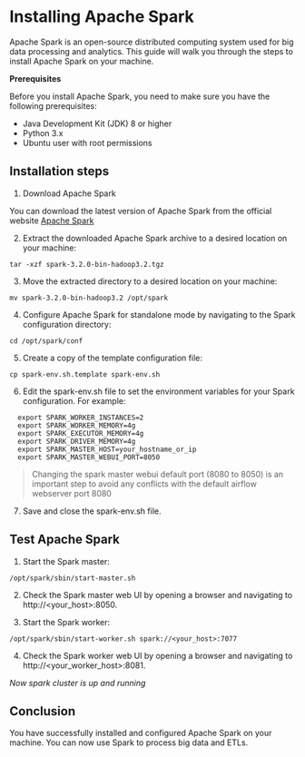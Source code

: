 # Installing Apache Spark

Apache Spark is an open-source distributed computing system used for big data processing and analytics. This guide will walk you through the steps to install Apache Spark on your machine.

**Prerequisites**

Before you install Apache Spark, you need to make sure you have the following prerequisites:
    
   * Java Development Kit (JDK) 8 or higher
   * Python 3.x
   * Ubuntu user with root permissions

## Installation steps

1. Download Apache Spark

You can download the latest version of Apache Spark from the official website [Apache Spark](https://spark.apache.org/downloads.html)

2. Extract the downloaded Apache Spark archive to a desired location on your machine:
  ```
  tar -xzf spark-3.2.0-bin-hadoop3.2.tgz
  ```
3. Move the extracted directory to a desired location on your machine:
  ```
  mv spark-3.2.0-bin-hadoop3.2 /opt/spark
  ```
4. Configure Apache Spark for standalone mode by navigating to the Spark configuration directory:   
  ```
  cd /opt/spark/conf
  ```
5. Create a copy of the template configuration file:
  ```
  cp spark-env.sh.template spark-env.sh
  ```
6. Edit the spark-env.sh file to set the environment variables for your Spark configuration. For example:
  ```
    export SPARK_WORKER_INSTANCES=2
    export SPARK_WORKER_MEMORY=4g
    export SPARK_EXECUTOR_MEMORY=4g
    export SPARK_DRIVER_MEMORY=4g
    export SPARK_MASTER_HOST=your_hostname_or_ip
    export SPARK_MASTER_WEBUI_PORT=8050 
  ```
> Changing the spark master webui default port (8080 to 8050) is an important step to avoid any conflicts with the default airflow webserver port 8080
 
7. Save and close the spark-env.sh file.

## Test Apache Spark

1. Start the Spark master:
  ```
  /opt/spark/sbin/start-master.sh
  ```

2. Check the Spark master web UI by opening a browser and navigating to http://<your_host>:8050.

3. Start the Spark worker:
  ```
  /opt/spark/sbin/start-worker.sh spark://<your_host>:7077
  ```
  
4. Check the Spark worker web UI by opening a browser and navigating to http://<your_worker_host>:8081.

*Now spark cluster is up and running*


## Conclusion

You have successfully installed and configured Apache Spark on your machine. You can now use Spark to process big data and ETLs.

